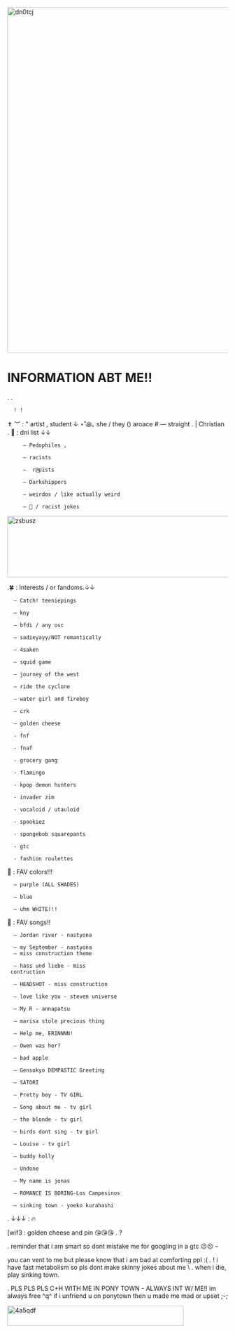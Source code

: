 <img width="887" height="788" alt="dn0tcj" src="https://github.com/user-attachments/assets/fdbffdd4-dc7c-4217-a295-e8725c940412" />


# INFORMATION ABT ME!!
 .  .

      ! ! 
✝️ ︶ : " artist , student ↓
⋆˚꩜｡ she / they () aroace #
 — straight . | Christian 
   . 🔮 : dni list ↓↓  
       
         — Pedophiles ,
       
         — racists
       
         —  r@pists
        
         — Darkshippers

         — weirdos / like actually weird 
       
         — 🍇 / racist jokes
<img width="1280" height="140" alt="zsbusz" src="https://github.com/user-attachments/assets/b3fec64f-15ad-4e45-a440-88d6226bbe46" />

.🍀 : Interests / or fandoms.↓↓
    
      — Catch! teeniepings
     
      — kny
    
      — bfdi / any osc
    
      — sadieyayy/NOT romantically
  
      — 4saken
 
      — squid game
 
      — journey of the west 
  
      — ride the cyclone 
  
      — water girl and fireboy
   
      — crk 
   
      — golden cheese 

      - fnf

      - fnaf

      - grocery gang 

      - flamingo

      - kpop demon hunters

      - invader zim

      - vocaloid / utauloid 

      - spookiez

      - spongebob squarepants

      - gtc

      - fashion roulettes

🎨 : FAV colors!!!

      — purple (ALL SHADES)
  
      — blue 
   
      — uhm WHITE!!!

  🎵 : FAV songs!!  
   
      — Jordan river - nastyona
 
      — my September - nastyona      
      — miss construction theme
  
      — hass und liebe - miss 
     contruction
    
      — HEADSHOT - miss construction 
      
      — love like you - steven universe 
    
      — My R - annapatsu
   
      — marisa stole precious thing
    
      — Help me, ERINNNN!
    
      — Owen was her?
   
      — bad apple
   
      — Gensokyo DEMPASTIC Greeting
    
      — SATORI
  
      — Pretty boy - TV GIRL
   
      — Song about me - tv girl 
 
      — the blonde - tv girl 
   
      — birds dont sing - tv girl
    
      — Louise - tv girl
   
      — buddy holly

      — Undone
 
      — My name is jonas

      — ROMANCE IS BORING-Los Campesinos
 
      — sinking town - yoeko kurahashi
 
  . ↓↓↓ : 🔥
  
   [wif3 : golden cheese and pin
    😘😘😘 . ?

   . reminder that i am smart so
dont mistake me for googling in
a gtc ☹️☹️ –
  
    
   you can vent to me but please know that i am bad at comforting ppl :(
 . ! i have fast metabolism so
pls dont make skinny jokes about me
\ .  when i die, play sinking town.
  
   . PLS PLS PLS C+H WITH ME IN 
PONY TOWN - ALWAYS INT W/ ME!!
im always free ^q^
if i unfriend u on ponytown then u made me mad or upset ;-;

<img width="403" height="46" alt="4a5qdf" src="https://github.com/user-attachments/assets/f9665d68-28bb-424b-b43b-5ecd29267755" />


